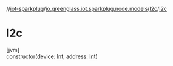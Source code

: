 //[iot-sparkplug](../../../index.md)/[io.greenglass.iot.sparkplug.node.models](../index.md)/[I2c](index.md)/[I2c](-i2c.md)

# I2c

[jvm]\
constructor(device: [Int](https://kotlinlang.org/api/latest/jvm/stdlib/kotlin/-int/index.html), address: [Int](https://kotlinlang.org/api/latest/jvm/stdlib/kotlin/-int/index.html))
